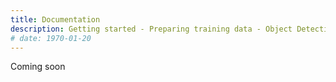 ```yaml
---
title: Documentation
description: Getting started - Preparing training data - Object Detection - Classification
# date: 1970-01-20
---
```


Coming soon
